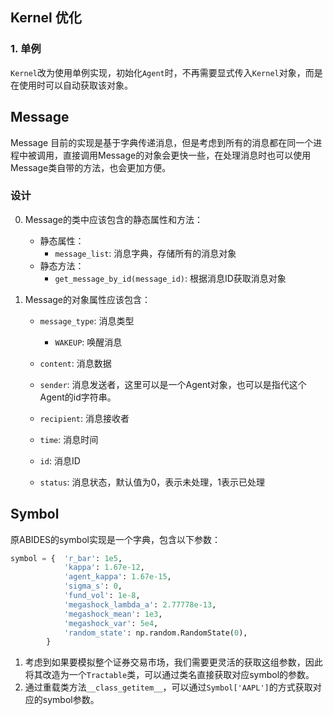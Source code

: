 ## Kernel 优化

### 1. 单例
`Kernel`改为使用单例实现，初始化`Agent`时，不再需要显式传入`Kernel`对象，而是在使用时可以自动获取该对象。


## Message

Message 目前的实现是基于字典传递消息，但是考虑到所有的消息都在同一个进程中被调用，直接调用Message的对象会更快一些，在处理消息时也可以使用Message类自带的方法，也会更加方便。

### 设计

0. Message的类中应该包含的静态属性和方法：
    - 静态属性：
        - `message_list`: 消息字典，存储所有的消息对象
    - 静态方法：
        - `get_message_by_id(message_id)`: 根据消息ID获取消息对象 


1. Message的对象属性应该包含：
    - `message_type`: 消息类型
        - `WAKEUP`: 唤醒消息
        
    - `content`: 消息数据
    - `sender`: 消息发送者，这里可以是一个Agent对象，也可以是指代这个Agent的id字符串。
    - `recipient`: 消息接收者
    - `time`: 消息时间
    - `id`: 消息ID
    - `status`: 消息状态，默认值为0，表示未处理，1表示已处理


## Symbol
原ABIDES的symbol实现是一个字典，包含以下参数：

```python
symbol = {  'r_bar': 1e5, 
            'kappa': 1.67e-12,
            'agent_kappa': 1.67e-15,
            'sigma_s': 0,
            'fund_vol': 1e-8,
            'megashock_lambda_a': 2.77778e-13,
            'megashock_mean': 1e3,
            'megashock_var': 5e4,
            'random_state': np.random.RandomState(0),
        }
```
1. 考虑到如果要模拟整个证券交易市场，我们需要更灵活的获取这组参数，因此将其改造为一个`Tractable`类，可以通过类名直接获取对应symbol的参数。
2. 通过重载类方法`__class_getitem__`，可以通过`Symbol['AAPL']`的方式获取对应的symbol参数。





